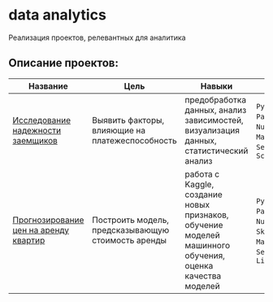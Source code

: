 # data analytics
Реализация проектов, релевантных для аналитика

## Описание проектов:
|Название   	|Цель   	|Навыки   	|Стек   	|
|---	|---	|---	|---	|
|[Исследование надежности заемщиков](https://github.com/Lampo4k/data-analytics/tree/main/Loans) | Выявить факторы, влияющие на платежеспособность | предобработка данных, анализ зависимостей, визуализация данных, статистический анализ | `Python`, `Pandas`, `NumPy`, `Matplotlib`, `Seaborn`, `SciPy`|
|[Прогнозирование цен на аренду квартир](https://github.com/Lampo4k/data-analytics/tree/main/estate) | Построить модель, предсказывающую стоимость аренды | работа с Kaggle, создание новых признаков, обучение моделей машинного обучения, оценка качества моделей | `Python`, `Pandas`, `NumPy`, `Sklearn`, `Matplotlib`, `Seaborn`, `LightGBM`|
